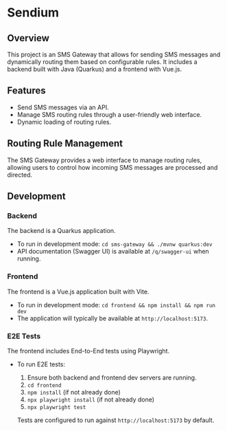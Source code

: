 # Sendium

## Overview

This project is an SMS Gateway that allows for sending SMS messages and dynamically routing them based on configurable rules. It includes a backend built with Java (Quarkus) and a frontend with Vue.js.

## Features

*   Send SMS messages via an API.
*   Manage SMS routing rules through a user-friendly web interface.
*   Dynamic loading of routing rules.

## Routing Rule Management

The SMS Gateway provides a web interface to manage routing rules, allowing users to control how incoming SMS messages are processed and directed.

## Development

### Backend
The backend is a Quarkus application.
* To run in development mode: `cd sms-gateway && ./mvnw quarkus:dev`
* API documentation (Swagger UI) is available at `/q/swagger-ui` when running.

### Frontend
The frontend is a Vue.js application built with Vite.
* To run in development mode: `cd frontend && npm install && npm run dev`
* The application will typically be available at `http://localhost:5173`.

### E2E Tests
The frontend includes End-to-End tests using Playwright.
* To run E2E tests:
  1. Ensure both backend and frontend dev servers are running.
  2. `cd frontend`
  3. `npm install` (if not already done)
  4. `npx playwright install` (if not already done)
  5. `npx playwright test`
  
  Tests are configured to run against `http://localhost:5173` by default.
